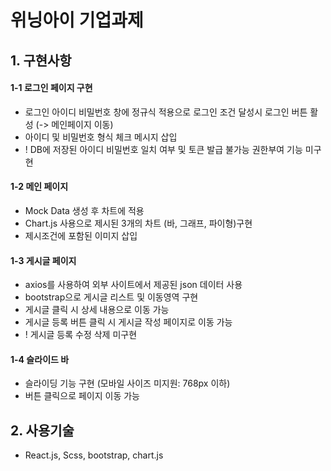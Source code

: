 # 위닝아이 기업과제

## 1. 구현사항

#### 1-1 로그인 페이지 구현
  - 로그인 아이디 비밀번호 창에 정규식 적용으로 로그인 조건 달성시 로그인 버튼 활성 (-> 메인페이지 이동)
  - 아이디 및 비밀번호 형식 체크 메시지 삽입
  - ! DB에 저장된 아이디 비밀번호 일치 여부 및 토큰 발급 불가능 권한부여 기능 미구현
  
#### 1-2 메인 페이지
  - Mock Data 생성 후 차트에 적용
  - Chart.js 사용으로 제시된 3개의 차트 (바, 그래프, 파이형)구현
  - 제시조건에 포함된 이미지 삽입
  
#### 1-3 게시글 페이지
  - axios를 사용하여 외부 사이트에서 제공된 json 데이터 사용
  - bootstrap으로 게시글 리스트 및 이동영역 구현
  - 게시글 클릭 시 상세 내용으로 이동 가능
  - 게시글 등록 버튼 클릭 시 게시글 작성 페이지로 이동 가능
  - ! 게시글 등록 수정 삭제 미구현
  
#### 1-4 슬라이드 바
  - 슬라이딩 기능 구현 (모바일 사이즈 미지원: 768px 이하)
  - 버튼 클릭으로 페이지 이동 가능

## 2. 사용기술
  - React.js, Scss, bootstrap, chart.js
